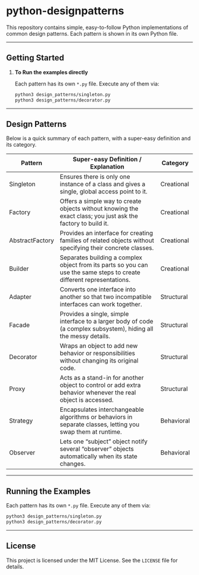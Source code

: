 # python-designpatterns

This repository contains simple, easy-to-follow Python implementations of common design patterns.
Each pattern is shown in its own Python file.

---

## Getting Started

1. **To Run the examples directly**

   Each pattern has its own `*.py` file. Execute any of them via:
   ```bash
   python3 design_patterns/singleton.py
   python3 design_patterns/decorator.py
   ```
---

## Design Patterns

Below is a quick summary of each pattern, with a super-easy definition and its category.

| Pattern   | Super-easy Definition / Explanation                                                                   | Category    |
|-----------|--------------------------------------------------------------------------------------------------------|-------------|
| Singleton | Ensures there is only one instance of a class and gives a single, global access point to it.           | Creational  |
| Factory   | Offers a simple way to create objects without knowing the exact class; you just ask the factory to build it. | Creational  |
| AbstractFactory   | Provides an interface for creating families of related objects without specifying their concrete classes. | Creational  |
| Builder   | Separates building a complex object from its parts so you can use the same steps to create different representations. | Creational  |
| Adapter   | Converts one interface into another so that two incompatible interfaces can work together.             | Structural  |
| Facade    | Provides a single, simple interface to a larger body of code (a complex subsystem), hiding all the messy details. | Structural  |
| Decorator | Wraps an object to add new behavior or responsibilities without changing its original code.            | Structural  |
| Proxy     | Acts as a stand-in for another object to control or add extra behavior whenever the real object is accessed. | Structural  |
| Strategy  | Encapsulates interchangeable algorithms or behaviors in separate classes, letting you swap them at runtime. | Behavioral  |
| Observer  | Lets one “subject” object notify several “observer” objects automatically when its state changes.      | Behavioral  |

---

## Running the Examples

Each pattern has its own `*.py` file. Execute any of them via:

```bash
python3 design_patterns/singleton.py
python3 design_patterns/decorator.py
```

---

## License

This project is licensed under the MIT License. See the `LICENSE` file for details.